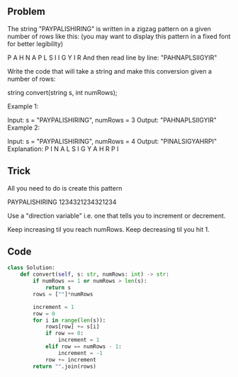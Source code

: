 ## Problem

The string "PAYPALISHIRING" is written in a zigzag pattern on a given number of rows like this: (you may want to display this pattern in a fixed font for better legibility)

P   A   H   N
A P L S I I G
Y   I   R
And then read line by line: "PAHNAPLSIIGYIR"

Write the code that will take a string and make this conversion given a number of rows:

string convert(string s, int numRows);
 

Example 1:

Input: s = "PAYPALISHIRING", numRows = 3
Output: "PAHNAPLSIIGYIR"
Example 2:

Input: s = "PAYPALISHIRING", numRows = 4
Output: "PINALSIGYAHRPI"
Explanation:
P     I    N
A   L S  I G
Y A   H R
P     I

## Trick

All you need to do is create this pattern

PAYPALISHIRING
1234321234321234

Use a "direction variable" i.e. one that tells you to increment or decrement. 

Keep increasing til you reach numRows. Keep decreasing til you hit 1.

## Code










```python
class Solution:
    def convert(self, s: str, numRows: int) -> str:
        if numRows == 1 or numRows > len(s):
            return s
        rows = [""]*numRows

        increment = 1
        row = 0
        for i in range(len(s)):
            rows[row] += s[i]
            if row == 0:
                increment = 1
            elif row == numRows - 1:
                increment = -1
            row += increment
        return "".join(rows)
```
